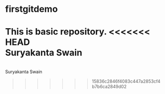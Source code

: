 # firstgitdemo
This is basic repository.
<<<<<<< HEAD
<br>
Suryakanta Swain
=======

<br> Suryakanta Swain
>>>>>>> 15836c2846f4083c447a2853cf4b7b6ca2849d02
